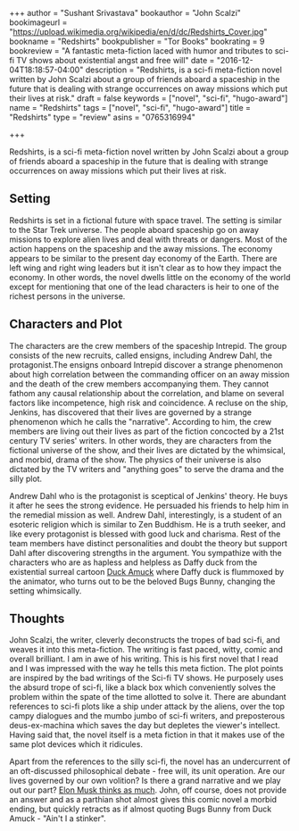 +++
author = "Sushant Srivastava"
bookauthor = "John Scalzi"
bookimageurl = "https://upload.wikimedia.org/wikipedia/en/d/dc/Redshirts_Cover.jpg"
bookname = "Redshirts"
bookpublisher = "Tor Books"
bookrating = 9
bookreview = "A fantastic meta-fiction laced with humor and tributes to sci-fi TV shows about existential angst and free will"
date = "2016-12-04T18:18:57-04:00"
description = "Redshirts, is a sci-fi meta-fiction novel written by John Scalzi about a group of friends aboard a spaceship in the future that is dealing with strange occurrences on away missions which put their lives at risk."
draft = false
keywords = ["novel", "sci-fi", "hugo-award"]
name = "Redshirts"
tags = ["novel", "sci-fi", "hugo-award"]
title = "Redshirts"
type = "review"
asins = "0765316994"

+++

Redshirts, is a sci-fi meta-fiction novel written by John Scalzi about a group of friends aboard a spaceship in the future that is dealing
with strange occurrences on away missions which put their lives at risk.

## Setting
Redshirts is set in a fictional future with space travel. The setting is similar to the Star Trek universe.
The people aboard spaceship go on away missions to explore alien lives and deal with threats or dangers.
Most of the action happens on the spaceship and the away missions. The economy appears to be similar to the present day economy of the Earth.
There are left wing and right wing leaders but it isn't clear as to how they impact the economy. In other words, the novel
dwells little on the economy of the world except for mentioning that one of the lead characters is heir to one of the richest persons
in the universe. 

## Characters and Plot
The characters are the crew members of the spaceship Intrepid. The group consists of the new recruits, called ensigns, including Andrew Dahl, the protagonist.The ensigns onboard Intrepid discover a strange phenomenon about high correlation between the commanding officer on an away mission and
the death of the crew members accompanying them. They cannot fathom any causal relationship about the correlation, and blame on several factors like incompetence, high risk and coincidence. A recluse on the ship, Jenkins, has discovered that their lives are governed by a strange phenomenon which he calls
the "narrative". According to him, the crew members are living out their lives as part of the fiction concocted by a 21st century TV series' writers. In other words, they are characters from the fictional universe of the show, and their lives are dictated by the whimsical, and morbid, drama of the 
show. The physics of their universe is also dictated by the TV writers and "anything goes" to serve the drama and the silly plot.

Andrew Dahl who is the protagonist is sceptical of Jenkins' theory. He buys it after he sees the strong evidence. He persuaded his friends to help
him in the remedial mission as well. Andrew Dahl, interestingly, is a student of an esoteric religion which is similar to Zen Buddhism.
He is a truth seeker, and like every protagonist is blessed with good luck and charisma. Rest of the team members have distinct personalities and
doubt the theory but support Dahl after discovering strengths in the argument. You sympathize with the characters who are as hapless and helpless as Daffy duck from the existential surreal cartoon [Duck Amuck](https://en.wikipedia.org/wiki/Duck_Amuck) where Daffy duck is flummoxed by the animator, who turns out to be the beloved Bugs Bunny, changing the setting whimsically.


## Thoughts
John Scalzi, the writer, cleverly deconstructs the tropes of bad sci-fi, and weaves it into this meta-fiction. The writing is fast paced, witty, comic and overall brilliant. I am in awe of his writing. This is his first novel that I read and I was impressed with the way he tells this meta fiction. The plot points are inspired by the bad writings of the Sci-fi TV shows. He purposely uses the absurd trope of sci-fi, like a black box which conveniently solves the problem within the spate of the time allotted to solve it. There are abundant references to sci-fi plots like a ship under attack by the aliens, over the top campy dialogues and the mumbo jumbo of sci-fi writers, and preposterous deus-ex-machina which saves the day but depletes the viewer's intellect. Having said that, the novel itself is a meta fiction in that it makes use of the same plot devices which it ridicules. 

Apart from the references to the silly sci-fi, the novel has an undercurrent of an oft-discussed philosophical debate - free will, its unit operation. Are our
lives governed by our own volition? Is there a grand narrative and we play out our part? [Elon Musk thinks as much](https://www.reddit.com/r/Futurology/comments/4xtlbi/why_elon_musk_says_were_living_in_a_simulation/). John, off course, does not provide an answer and as a parthian shot almost gives this comic
novel a morbid ending, but quickly retracts as if almost quoting Bugs Bunny from Duck Amuck - "Ain't I a stinker".
